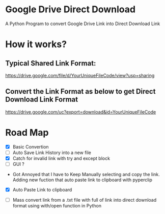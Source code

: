 # Google Drive Direct Download
A Python Program to convert Google Drive Link into Direct Download Link

# How it works?
## Typical Shared Link Format:
https://drive.google.com/file/d/YourUniqueFileCode/view?usp=sharing
## Convert the Link Format as below to get Direct Download Link Format
https://drive.google.com/uc?export=download&id=YourUniqueFileCode

# Road Map
- [x] Basic Convertion
- [ ] Auto Save Link History into a new file
- [x] Catch for invalid link with try and except block
- [ ] GUI ?

- Got Annoyed that I have to Keep Manually selecting and copy the link. Adding new fuction that auto paste link to clipboard with pyperclip
- [x] Auto Paste Link to clipboard

- [ ] Mass convert link from a .txt file with full of link into direct download format using with/open function in Python